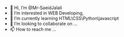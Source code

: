 - 👋 Hi, I’m @Mr-SaeidJalali
- 👀 I’m interested in WEB Developing,
- 🌱 I’m currently learning HTML\CSS\Python\javascript
- 💞️ I’m looking to collaborate on ...
- 📫 How to reach me ...

<!---
Mr-SaeidJalali/Mr-SaeidJalali is a ✨ special ✨ repository because its `README.md` (this file) appears on your GitHub profile.
You can click the Preview link to take a look at your changes.
--->
